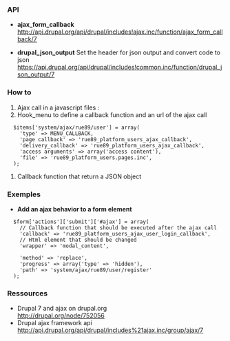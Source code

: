 ### API 

* **ajax_form_callback**   
http://api.drupal.org/api/drupal/includes!ajax.inc/function/ajax_form_callback/7

* **drupal_json_output**  Set the header for json output and convert code to json   
https://api.drupal.org/api/drupal/includes!common.inc/function/drupal_json_output/7   

### How to 

1. Ajax call in a javascript files : 
1. Hook_menu to define a callback function and an url of the ajax call 
```
  $items['system/ajax/rue89/user'] = array(
    'type' => MENU_CALLBACK,
    'page callback' => 'rue89_platform_users_ajax_callback',
    'delivery_callback' => 'rue89_platform_users_ajax_callback',
    'access arguments' => array('access content'),
    'file' => 'rue89_platform_users.pages.inc',
  );
```
1. Callback function that return a JSON object


### Exemples

* **Add an ajax behavior to a form element**
```
  $form['actions']['submit']['#ajax'] = array(
    // Callback function that should be executed after the ajax call
    'callback' => 'rue89_platform_users_ajax_user_login_callback',
    // Html element that should be changed
    'wrapper' => 'modal_content',
   
    'method' => 'replace',
    'progress' => array('type' => 'hidden'),
    'path' => 'system/ajax/rue89/user/register'
  );
```

### Ressources 
* Drupal 7 and ajax on drupal.org    
http://drupal.org/node/752056
* Drupal ajax framework api   
http://api.drupal.org/api/drupal/includes%21ajax.inc/group/ajax/7